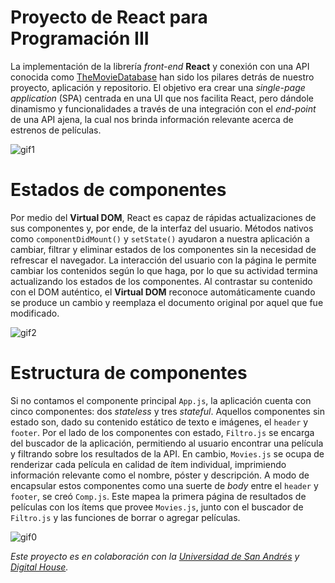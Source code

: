# Proyecto de React para Programación III

La implementación de la librería *front-end* **React** y conexión con una API conocida como [TheMovieDatabase](https://www.themoviedb.org) han sido los pilares detrás de nuestro proyecto, aplicación y repositorio. El objetivo era crear una *single-page application* (SPA) centrada en una UI que nos facilita React, pero dándole dinamismo y funcionalidades a través de una integración con el *end-point* de una API ajena, la cual nos brinda información relevante acerca de estrenos de películas.

![gif1](https://user-images.githubusercontent.com/63103853/151375939-76c014c8-00f3-4869-915c-5313a7a9be22.gif)

# Estados de componentes

Por medio del **Virtual DOM**, React es capaz de rápidas actualizaciones de sus componentes y, por ende, de la interfaz del usuario. Métodos nativos como `componentDidMount()` y `setState()` ayudaron a nuestra aplicación a cambiar, filtrar y eliminar estados de los componentes sin la necesidad de refrescar el navegador. La interacción del usuario con la página le permite cambiar los contenidos según lo que haga, por lo que su actividad termina actualizando los estados de los componentes. Al contrastar su contenido con el DOM auténtico, el **Virtual DOM** reconoce automáticamente cuando se produce un cambio y reemplaza el documento original por aquel que fue modificado.

![gif2](https://user-images.githubusercontent.com/63103853/151398639-88767d00-34d2-464b-beeb-87a4d52c1dbf.GIF)

# Estructura de componentes

Si no contamos el componente principal `App.js`, la aplicación cuenta con cinco componentes: dos *stateless* y tres *stateful*. Aquellos componentes sin estado son, dado su contenido estático de texto e imágenes, el `header` y `footer`. Por el lado de los componentes con estado, `Filtro.js` se encarga del buscador de la aplicación, permitiendo al usuario encontrar una película y filtrando sobre los resultados de la API. En cambio, `Movies.js` se ocupa de renderizar cada película en calidad de ítem individual, imprimiendo información relevante como el nombre, póster y descripción. A modo de encapsular estos componentes como una suerte de *body* entre el `header` y `footer`, se creó `Comp.js`. Este mapea la primera página de resultados de películas con los ítems que provee `Movies.js`, junto con el buscador de `Filtro.js` y las funciones de borrar o agregar películas.

![gif0](https://user-images.githubusercontent.com/63103853/151375906-c059abed-e6bb-4bf4-9d9f-2e16699b92b4.gif)

*Este proyecto es en colaboración con la [Universidad de San Andrés](https://udesa.edu.ar) y [Digital House](https://www.digitalhouse.com).*

